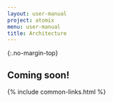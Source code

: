 ```yaml
---
layout: user-manual
project: atomix
menu: user-manual
title: Architecture
---
```


{:.no-margin-top}

## Coming soon!

{% include common-links.html %}

